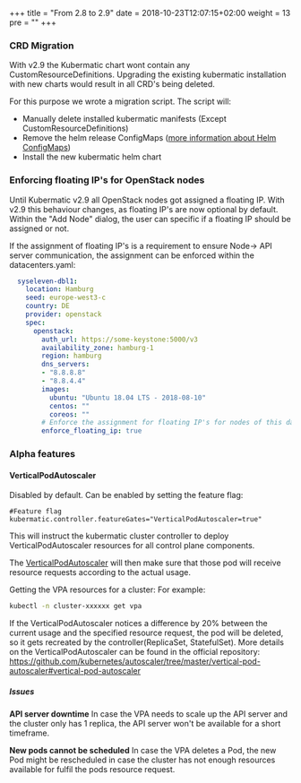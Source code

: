 +++
title = "From 2.8 to 2.9"
date = 2018-10-23T12:07:15+02:00
weight = 13
pre = "<b></b>"
+++

### CRD Migration

With v2.9 the Kubermatic chart wont contain any CustomResourceDefinitions.
Upgrading the existing kubermatic installation with new charts would result in all CRD's being deleted.

For this purpose we wrote a migration script.
The script will:
- Manually delete installed kubermatic manifests (Except CustomResourceDefinitions)
- Remove the helm release ConfigMaps ([more information about Helm ConfigMaps](http://technosophos.com/2017/03/23/how-helm-uses-configmaps-to-store-data.html))
- Install the new kubermatic helm chart

### Enforcing floating IP's for OpenStack nodes

Until Kubermatic v2.9 all OpenStack nodes got assigned a floating IP.
With v2.9 this behaviour changes, as floating IP's are now optional by default.
Within the "Add Node" dialog, the user can specific if a floating IP should be assigned or not.

If the assignment of floating IP's is a requirement to ensure Node-> API server communication, the assignment can be enforced within the datacenters.yaml:
```yaml
  syseleven-dbl1:
    location: Hamburg
    seed: europe-west3-c
    country: DE
    provider: openstack
    spec:
      openstack:
        auth_url: https://some-keystone:5000/v3
        availability_zone: hamburg-1
        region: hamburg
        dns_servers:
        - "8.8.8.8"
        - "8.8.4.4"
        images:
          ubuntu: "Ubuntu 18.04 LTS - 2018-08-10"
          centos: ""
          coreos: ""
        # Enforce the assignment for floating IP's for nodes of this datacenter
        enforce_floating_ip: true
```

### Alpha features

####  VerticalPodAutoscaler

Disabled by default.
Can be enabled by setting the feature flag:
```
#Feature flag
kubermatic.controller.featureGates="VerticalPodAutoscaler=true"
```

This will instruct the kubermatic cluster controller to deploy VerticalPodAutoscaler resources for all control plane components.

The [VerticalPodAutoscaler](https://github.com/kubernetes/autoscaler/tree/master/vertical-pod-autoscaler#vertical-pod-autoscaler) will then make sure that those pod will receive resource requests according to the actual usage.

Getting the VPA resources for a cluster:
For example:
```bash
kubectl -n cluster-xxxxxx get vpa
```

If the VerticalPodAutoscaler notices a difference by 20% between the current usage and the specified resource request, the pod will be deleted, so it gets recreated by the controller(ReplicaSet, StatefulSet). 
More details on the VerticalPodAutoscaler can be found in the official repository: https://github.com/kubernetes/autoscaler/tree/master/vertical-pod-autoscaler#vertical-pod-autoscaler

##### Issues

**API server downtime**
In case the VPA needs to scale up the API server and the cluster only has 1 replica, the API server won't be available for a short timeframe. 

**New pods cannot be scheduled**
In case the VPA deletes a Pod, the new Pod might be rescheduled in case the cluster has not enough resources available for fulfil the pods resource request.
